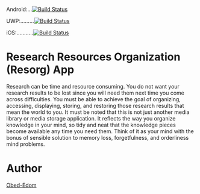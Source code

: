 
Android:...[![Build Status](https://dev.azure.com/onkezabahizi/Resorg/_apis/build/status/android.azure.pipelines.resorg?branchName=master)](https://dev.azure.com/onkezabahizi/Resorg/_build/latest?definitionId=6&branchName=master)

UWP:.........[![Build Status](https://dev.azure.com/onkezabahizi/Resorg/_apis/build/status/uwp.azure.pipelines.resorg?branchName=master)](https://dev.azure.com/onkezabahizi/Resorg/_build/latest?definitionId=5&branchName=master)

iOS:...........[![Build Status](https://dev.azure.com/onkezabahizi/Resorg/_apis/build/status/ios.azure.pipelines.resorg?branchName=master)](https://dev.azure.com/onkezabahizi/Resorg/_build/latest?definitionId=7&branchName=master)


# Research Resources Organization (Resorg) App

Research can be time and resource consuming. You do not want your research results to be lost since you will need them next time you come across difficulties. You must be able to achieve the goal of organizing, accessing, displaying, storing, and restoring those research results that mean the world to you. It must be noted that this is not just another media library or media storage application. It reflects the way you organize knowledge in your mind, so tidy and neat that the knowledge pieces become available any time you need them. Think of it as your mind with the bonus of sensible solution to memory loss, forgetfulness, and orderliness mind problems. 


# Author

[Obed-Edom](onkezabahizi@gmail.com)